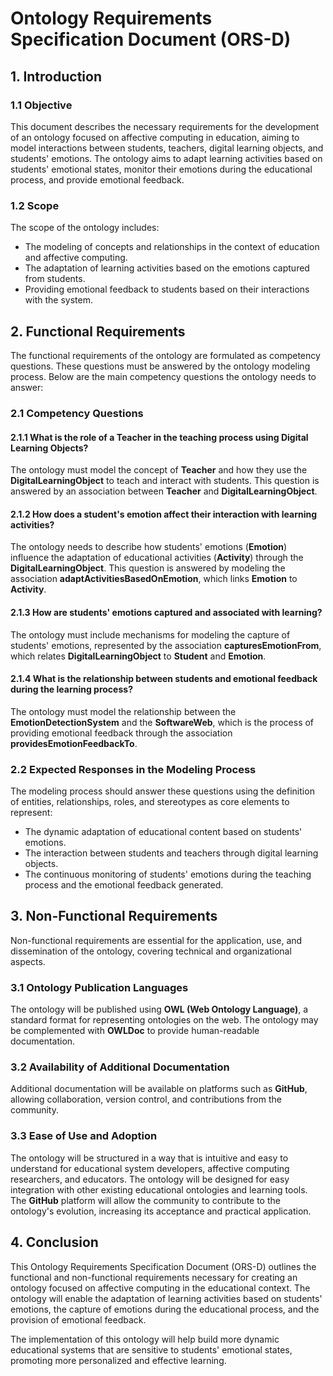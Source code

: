 # Ontology Requirements Specification Document (ORS-D)

## 1. Introduction

### 1.1 Objective
This document describes the necessary requirements for the development of an ontology focused on affective computing in education, aiming to model interactions between students, teachers, digital learning objects, and students' emotions. The ontology aims to adapt learning activities based on students' emotional states, monitor their emotions during the educational process, and provide emotional feedback.

### 1.2 Scope
The scope of the ontology includes:
- The modeling of concepts and relationships in the context of education and affective computing.
- The adaptation of learning activities based on the emotions captured from students.
- Providing emotional feedback to students based on their interactions with the system.

## 2. Functional Requirements

The functional requirements of the ontology are formulated as competency questions. These questions must be answered by the ontology modeling process. Below are the main competency questions the ontology needs to answer:

### 2.1 Competency Questions

#### 2.1.1 What is the role of a Teacher in the teaching process using Digital Learning Objects?
The ontology must model the concept of **Teacher** and how they use the **DigitalLearningObject** to teach and interact with students. This question is answered by an association between **Teacher** and **DigitalLearningObject**.

#### 2.1.2 How does a student's emotion affect their interaction with learning activities?
The ontology needs to describe how students' emotions (**Emotion**) influence the adaptation of educational activities (**Activity**) through the **DigitalLearningObject**. This question is answered by modeling the association **adaptActivitiesBasedOnEmotion**, which links **Emotion** to **Activity**.

#### 2.1.3 How are students' emotions captured and associated with learning?
The ontology must include mechanisms for modeling the capture of students' emotions, represented by the association **capturesEmotionFrom**, which relates **DigitalLearningObject** to **Student** and **Emotion**.

#### 2.1.4 What is the relationship between students and emotional feedback during the learning process?
The ontology must model the relationship between the **EmotionDetectionSystem** and the **SoftwareWeb**, which is the process of providing emotional feedback through the association **providesEmotionFeedbackTo**.

### 2.2 Expected Responses in the Modeling Process
The modeling process should answer these questions using the definition of entities, relationships, roles, and stereotypes as core elements to represent:
- The dynamic adaptation of educational content based on students' emotions.
- The interaction between students and teachers through digital learning objects.
- The continuous monitoring of students' emotions during the teaching process and the emotional feedback generated.

## 3. Non-Functional Requirements

Non-functional requirements are essential for the application, use, and dissemination of the ontology, covering technical and organizational aspects.

### 3.1 Ontology Publication Languages
The ontology will be published using **OWL (Web Ontology Language)**, a standard format for representing ontologies on the web. The ontology may be complemented with **OWLDoc** to provide human-readable documentation.

### 3.2 Availability of Additional Documentation
Additional documentation will be available on platforms such as **GitHub**, allowing collaboration, version control, and contributions from the community.

### 3.3 Ease of Use and Adoption
The ontology will be structured in a way that is intuitive and easy to understand for educational system developers, affective computing researchers, and educators. The ontology will be designed for easy integration with other existing educational ontologies and learning tools. The **GitHub** platform will allow the community to contribute to the ontology's evolution, increasing its acceptance and practical application.

## 4. Conclusion
This Ontology Requirements Specification Document (ORS-D) outlines the functional and non-functional requirements necessary for creating an ontology focused on affective computing in the educational context. The ontology will enable the adaptation of learning activities based on students' emotions, the capture of emotions during the educational process, and the provision of emotional feedback.

The implementation of this ontology will help build more dynamic educational systems that are sensitive to students' emotional states, promoting more personalized and effective learning.
